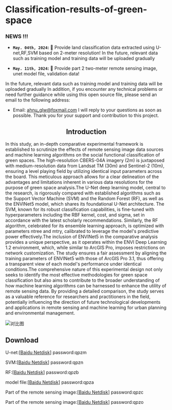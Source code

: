# Classification-results-of-green-space

### NEWS !!!
* **`May. 04th, 2024`:** :rocket: Provide land classification data extracted using U-net,RF,SVM based on 2-meter resolution!
In the future, relevant data such as training model and training data will be uploaded gradually

* **`May. 11th, 2024`:** :rocket: Provide part 2 two-meter remote sensing image, unet model file, validation data!

In the future, relevant data such as training model and training data will be uploaded gradually
In addition, if you encounter any technical problems or need further guidance while using this open source file, please send an email to the following address:
- Email: ahnu_glw@foxmail.com
I will reply to your questions as soon as possible. Thank you for your support and contribution to this project.

## <div align="center">Introduction</div>
In this study, an in-depth comparative experimental framework is established to scrutinize the effects of remote sensing image data sources and machine learning algorithms on the social functional classification of green spaces. The high-resolution CBERS-04A imagery (2m) is juxtaposed with medium-resolution data from Landsat TM (30m) and Sentinel-2 (10m), ensuring a level playing field by utilizing identical input parameters across the board. This meticulous approach allows for a clear delineation of the advantages and limitations inherent in various data resolutions for the purpose of green space analysis.The U-Net deep learning model, central to the research, is rigorously compared with established algorithms such as the Support Vector Machine (SVM) and the Random Forest (RF), as well as the ENVINet5 model, which shares its foundational U-Net architecture. The SVM, known for its robust classification capabilities, is fine-tuned with hyperparameters including the RBF kernel, cost, and sigma, set in accordance with the latest scholarly recommendations. Similarly, the RF algorithm, celebrated for its ensemble learning approach, is optimized with parameters ntree and mtry, calibrated to leverage the model's predictive power effectively.The inclusion of ENVINet5 in the comparative analysis provides a unique perspective, as it operates within the ENVI Deep Learning 1.2 environment, which, while similar to ArcGIS Pro, imposes restrictions on network customization. The study ensures a fair assessment by aligning the training parameters of ENVINet5 with those of ArcGIS Pro 3.1, thus offering a transparent view of each model's performance under identical conditions.The comprehensive nature of this experimental design not only seeks to identify the most effective methodologies for green space classification but also aims to contribute to the broader understanding of how machine learning algorithms can be harnessed to enhance the utility of remote sensing data. By providing a detailed comparison, the study serves as a valuable reference for researchers and practitioners in the field, potentially influencing the direction of future technological developments and applications in remote sensing and machine learning for urban planning and environmental management.

![对比图](https://github.com/glw5201314/Classification-results-of-green-space/assets/74762812/5e328ab1-f698-4553-a933-a94d1d537fd2)


## Download

U-net:[[Baidu Netdisk](https://pan.baidu.com/s/13UOxfzTdiZu2Ya-bAXOVfg)] password:qpzm

SVM:[[Baidu Netdisk](https://pan.baidu.com/s/1PdZOreC8289BSNZPWwMvhA)] password:qpzn

RF:[[Baidu Netdisk](https://pan.baidu.com/s/1WtH7EuBkDLzDK5SuLzcyrQ)] password:qpzb

model file:[[Baidu Netdisk](https://pan.baidu.com/s/1E7nN-S4okaCsT8BpnbNIGQ)] password:qpza

Part of the remote sensing image:[[Baidu Netdisk](https://pan.baidu.com/s/1smAxZCNMXfsH-7RBeNd9Tw)] password:qpzc

Part of the remote sensing image:[[Baidu Netdisk](https://pan.baidu.com/s/15uSqIh-scB6wmkapMx_Yhw)] password:qpzo
